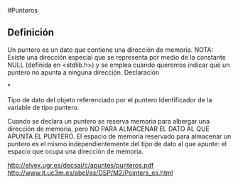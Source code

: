 #Punteros

## Definición
Un puntero es un dato que contiene una dirección de memoria.
NOTA: Existe una dirección especial que se representa por medio de la
constante NULL (definida en <stdlib.h>) y se emplea cuando
queremos indicar que un puntero no apunta a ninguna dirección.
Declaración

<tipo> *<identificador>

<tipo>
Tipo de dato del objeto referenciado por el puntero

<identificador>
Identificador de la variable de tipo puntero.

Cuando se declara un puntero se reserva memoria para albergar una dirección de
memoria, pero NO PARA ALMACENAR EL DATO AL QUE APUNTA EL PUNTERO.
El espacio de memoria reservado para almacenar un puntero es el mismo
independientemente del tipo de dato al que apunte: el espacio que ocupa una
dirección de memoria.


http://elvex.ugr.es/decsai/c/apuntes/punteros.pdf
http://www.it.uc3m.es/abel/as/DSP/M2/Pointers_es.html
